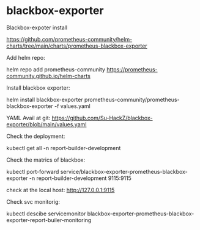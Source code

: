# blackbox-exporter

Blackbox-expoter install 

https://github.com/prometheus-community/helm-charts/tree/main/charts/prometheus-blackbox-exporter


Add helm repo:

helm repo add prometheus-community https://prometheus-community.github.io/helm-charts


Install blackbox exporter:

helm install blackbox-exporter prometheus-community/prometheus-blackbox-exporter  -f values.yaml 

YAML Avail at git:
	https://github.com/Su-HackZ/blackbox-exporter/blob/main/values.yaml


Check the deployment:

kubectl get all -n report-builder-development


Check the matrics of blackbox:

kubectl port-forward service/blackbox-exporter-prometheus-blackbox-exporter -n report-builder-development 9115:9115

check at the local host:     http://127.0.0.1:9115


Check svc monitorig:

kubectl descibe servicemonitor blackbox-exporter-prometheus-blackbox-exporter-report-builer-monitoring 
